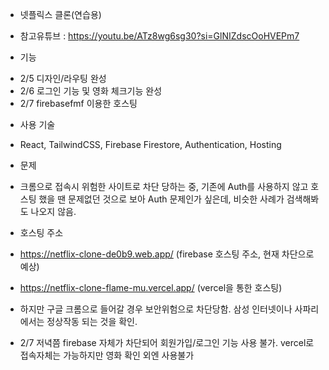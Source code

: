 
* 넷플릭스 클론(연습용)
- 참고유튜브 : https://youtu.be/ATz8wg6sg30?si=GlNIZdscOoHVEPm7


* 기능
- 2/5 디자인/라우팅 완성
- 2/6 로그인 기능 및 영화 체크기능 완성
- 2/7 firebasefmf 이용한 호스팅

* 사용 기술
 - React, TailwindCSS, Firebase Firestore, Authentication, Hosting


 * 문제
 - 크롬으로 접속시 위험한 사이트로 차단 당하는 중, 기존에 Auth를 사용하지 않고 호스팅 했을 땐 문제없던 것으로 보아 Auth 문제인가 싶은데,
 비슷한 사례가 검색해봐도 나오지 않음.

* 호스팅 주소
 - https://netflix-clone-de0b9.web.app/  (firebase 호스팅 주소, 현재 차단으로 예상)

 - https://netflix-clone-flame-mu.vercel.app/ (vercel을 통한 호스팅)

 - 하지만 구글 크롬으로 들어갈 경우 보안위험으로 차단당함. 삼성 인터넷이나 사파리에서는 정상작동 되는 것을 확인.

 - 2/7 저녁쯤 firebase 자체가 차단되어 회원가입/로그인 기능 사용 불가. vercel로 접속자체는 가능하지만 영화 확인 외엔 사용불가